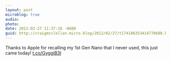 ```yaml
---
layout: post
microblog: true
audio: 
photo: 
date: 2012-02-27 11:37:18 -0600
guid: http://craigmcclellan.micro.blog/2012/02/27/t174186353414770688.html
---
```

Thanks to Apple for recalling my 1st Gen Nano that I never used, this just came today! [t.co/GyggiB3I](http://t.co/GyggiB3I)
